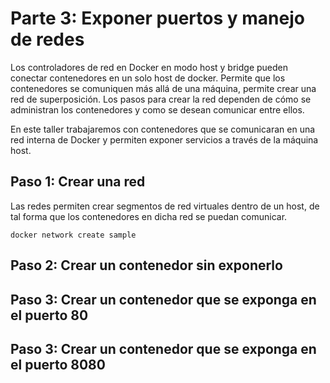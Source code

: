 # Parte 3: Exponer puertos y manejo de redes
Los controladores de red en Docker en modo host y bridge pueden conectar contenedores en un solo host de docker. Permite que los contenedores se comuniquen más allá de una máquina, permite crear una red de superposición. Los pasos para crear la red dependen de cómo se administran los contenedores y como se desean comunicar entre ellos. 

En este taller trabajaremos con contenedores que se comunicaran en una red interna de Docker y permiten exponer servicios a través de la máquina host.

## Paso 1: Crear una red
Las redes permiten crear segmentos de red virtuales dentro de un host, de tal forma que los contenedores en dicha red se puedan comunicar.
```
docker network create sample
```
## Paso 2: Crear un contenedor sin exponerlo
## Paso 3: Crear un contenedor que se exponga en el puerto 80
## Paso 3: Crear un contenedor que se exponga en el puerto 8080




